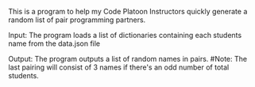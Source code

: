 This is a program to help my Code Platoon Instructors quickly generate a random list
of pair programming partners.

Input:
The program loads a list of dictionaries containing each students name from the data.json file

Output:
The program outputs a list of random names in pairs.
#Note: The last pairing will consist of 3 names if there's an odd number of total students.
